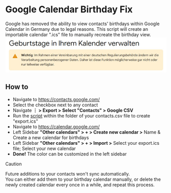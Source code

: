 # Google Calendar Birthday Fix
Google has removed the ability to view contacts' birthdays within Google Calendar in Germany due to legal reasons.
This script will create an importable calendar ".ics" file to manually recreate the birthday view.
![german feature removal notice](/media/removed.png)


## How to
- Navigate to https://contacts.google.com/
- Select the checkbox next to any contact
- Navigate **⋮ > Export > Select "Contacts" > Google CSV**
- Run the [script](main.py) within the folder of your contacts.csv file to create "export.ics"
- Navigate to https://calendar.google.com/
- Left Sidebar **"Other calendars" > + > Create new calendar >** Name & Create a new calendar for birthdays
- Left Sidebar **"Other calendars" > + > Import >** Select your export.ics file; Select your new calendar
- **Done!** The color can be customized in the left sidebar

> [!CAUTION]
Future additions to your contacts won't sync automatically.<br>
You can either add them to your birthday calendar manually, or delete the newly created calendar every once in a while, and repeat this process.
